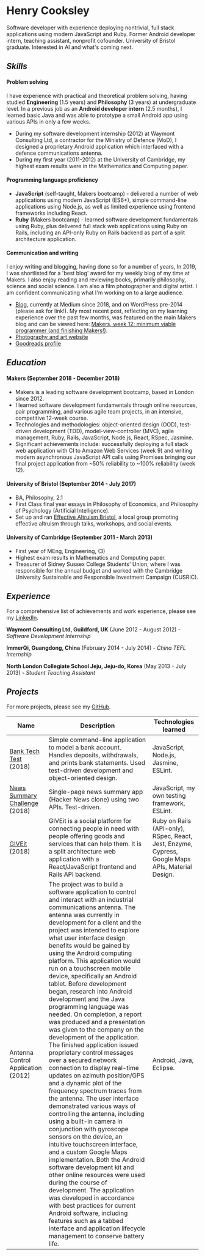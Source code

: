 # Henry Cooksley

Software developer with experience deploying nontrivial, full stack applications using modern JavaScript and Ruby. Former Android developer intern, teaching assistant, nonprofit cofounder. University of Bristol graduate. Interested in AI and what's coming next.

## *Skills*

#### Problem solving

I have experience with practical and theoretical problem solving, having studied **Engineering** (1.5 years) and **Philosophy** (3 years) at undergraduate level. In a previous job as an **Android developer intern** (2.5 months), I learned basic Java and was able to prototype a small Android app using various APIs in only a few weeks.

- During my software development internship (2012) at Waymont Consulting Ltd, a contractor for the Ministry of Defence (MoD), I designed a proprietary Android application which interfaced with a defence communications antenna.
- During my first year (2011-2012) at the University of Cambridge, my highest exam results were in the Mathematics and Computing paper.

#### Programming language proficiency

- **JavaScript** (self-taught, Makers bootcamp) - delivered a number of web applications using modern JavaScript (ES6+), simple command-line applications using Node.js, as well as limited experience using frontend frameworks including React.
- **Ruby** (Makers bootcamp) - learned software development fundamentals using Ruby, plus delivered full stack web applications using Ruby on Rails, including an API-only Ruby on Rails backend as part of a split architecture application.

#### Communication and writing

I enjoy writing and blogging, having done so for a number of years, In 2019, I was shortlisted for a 'best blog' award for my weekly blog of my time at Makers. I also enjoy reading and reviewing books, primarily philosophy, science and social science. I am also a film photographer and digital artist. I am confident communicating what I'm working on to a large audience.

- [Blog](https://medium.com/@hnryjmes), currently at Medium since 2018, and on WordPress pre-2014 (please ask for link!). My most recent post, reflecting on my learning experience over the past few months, was featured on the main Makers blog and can be viewed here: [Makers, week 12: minimum viable programmer (and finishing Makers!)](https://blog.makersacademy.com/makers-week-12-minimum-viable-programmer-and-finishing-makers-38b389ec6b01).
- [Photography and art website](http://henrycooksley.com)
- [Goodreads profile](https://www.goodreads.com/user/show/72204726-henry-cooksley)

## *Education*

#### Makers (September 2018 - December 2018)

- Makers is a leading software development bootcamp, based in London since 2012.
- I learned software development fundamentals through online resources, pair programming, and various agile team projects, in an intensive, competitive 12-week course.
- Technologies and methodologies: object-oriented design (OOD), test-driven development (TDD), model-view-controller (MVC), agile management, Ruby, Rails, JavaScript, Node.js, React, RSpec, Jasmine.
- Significant achievements include: successfully deploying a full stack web application with CI to Amazon Web Services (week 9) and writing modern asynchronous JavaScript API calls using Promises bringing our final project application from ~50% reliability to ~100% reliability (week 12).

#### University of Bristol (September 2014 - July 2017)

- BA, Philosophy, 2.1
- First Class final year essays in Philosophy of Economics, and Philosophy of Psychology (Artificial Intelligence).
- Set up and ran [Effective Altruism Bristol](https://www.facebook.com/EffectiveAltruismBristol), a local group promoting effective altruism through talks, workshops, and social events.

#### University of Cambridge (September 2011 - March 2013)

- First year of MEng, Engineering, (3)
- Highest exam results in Mathematics and Computing paper.
- Treasurer of Sidney Sussex College Students' Union, where I was responsible for the annual budget and worked with the Cambridge University Sustainable and Responsible Investment Campaign (CUSRIC).

## *Experience*

For a comprehensive list of achievements and work experience, please see my [LinkedIn](https://www.linkedin.com/in/henrycooksley/).

**Waymont Consulting Ltd, Guildford, UK** (June 2012 - August 2012) - *Software Development Internship*  

**ImmerQi, Guangdong, China** (February 2014 - July 2014) - *China TEFL Internship*

**North London Collegiate School Jeju, Jeju-do, Korea** (May 2013 - July 2013) - *Student Teaching Assistant*

## *Projects*

For more projects, please see my [GitHub](https://github.com/hnryjmes).

Name | Description | Technologies learned
--- | --- | ---
[Bank Tech Test](https://github.com/hnryjmes/bank-tech-test) (2018)  | Simple command-line application to model a bank account. Handles deposits, withdrawals, and prints bank statements. Used test-driven development and object-oriented design. | JavaScript, Node.js, Jasmine, ESLint.
[News Summary Challenge](https://github.com/hnryjmes/news-summary-challenge) (2018)  | Single-page news summary app (Hacker News clone) using two APIs. Test-driven. |  JavaScript, my own testing framework, ESLint.
[GIVEit](https://github.com/MugeHasilci/GIVEit-frontend) (2018)  | GIVEit is a social platform for connecting people in need with people offering goods and services that can help them. It is a split architecture web application with a React/JavaScript frontend and Rails API backend. | Ruby on Rails (API-only), RSpec, React, Jest, Enzyme, Cypress, Google Maps APIs, Material Design.
Antenna Control Application (2012)  | The project was to build a software application to control and interact with an industrial communications antenna. The antenna was currently in development for a client and the project was intended to explore what user interface design benefits would be gained by using the Android computing platform. This application would run on a touchscreen mobile device, specifically an Android tablet. Before development began, research into Android development and the Java programming language was needed. On completion, a report was produced and a presentation was given to the company on the development of the application. The finished application issued proprietary control messages over a secured network connection to display real-time updates on azimuth position/GPS and a dynamic plot of the frequency spectrum traces from the antenna. The user interface demonstrated various ways of controlling the antenna, including using a built-in camera in conjunction with gyroscope sensors on the device, an intuitive touchscreen interface, and a custom Google Maps implementation. Both the Android software development kit and other online resources were used during the course of development. The application was developed in accordance with best practices for current Android software, including features such as a tabbed interface and application lifecycle management to conserve battery life.  |  Android, Java, Eclipse.
